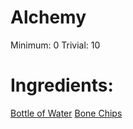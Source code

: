 <!-- TITLE: Bonespur Potion -->
<!-- SUBTITLE: Full of sharp bone spurs -->

# Alchemy
Minimum: 0
Trivial: 10
# Ingredients:
[Bottle of Water](bottle-of-water)
[Bone Chips](bone-chips)